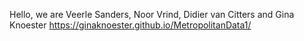 Hello, we are Veerle Sanders, Noor Vrind, Didier van Citters and Gina Knoester
https://ginaknoester.github.io/MetropolitanData1/
